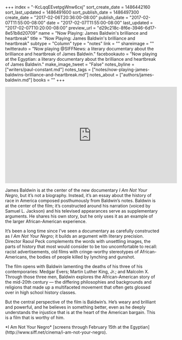 +++
index = "-KcLqqEEvetpgWnw6cxj"
sort_create_date = 1486442160
sort_last_updated = 1486491600
sort_publish_date = 1486497300
create_date = "2017-02-06T20:36:00-08:00"
publish_date = "2017-02-07T11:55:00-08:00"
date = "2017-02-07T11:55:00-08:00"
last_updated = "2017-02-07T10:20:00-08:00"
preview_url = "d29c218c-8f6e-3946-6d17-8e51b8d20709"
name = "Now Playing: James Baldwin's brilliance and heartbreak"
title = "Now Playing: James Baldwin's brilliance and heartbreak"
subtype = "Column"
type = "notes"
link = ""
shareimage = ""
twitterauto = "Now playing @SIFFNews: a literary documentary about the brilliance and heartbreak of James Baldwin."
facebookauto = "Now playing at the Egyptian: a literary documentary about the brilliance and heartbreak of James Baldwin."
make_image_tweet = "False"
notes_byline = ["writers/paul-constant.md"]
notes_tags = ["notes/now-playing-james-baldwins-brilliance-and-heartbreak.md"]
notes_about = ["authors/james-baldwin.md"]
books = ""
+++
<iframe width="560" height="315" src="https://www.youtube.com/embed/t_JEkBN5tWo?rel=0" frameborder="0" allowfullscreen></iframe>

James Baldwin is at the center of the new documentary *I Am Not Your Negro*, but it’s not a biography. Instead, it’s an essay about the history of race in America composed posthumously from Baldwin’s notes. Baldwin is at the center of the film; it’s constructed around his narration (voiced by Samuel L. Jackson) and his televised appearances serve as supplementary arguments. He shares his own story, but he only uses it as an example of the larger African-American experience.

It’s been a long time since I’ve seen a documentary as carefully constructed as *I Am Not Your Negro*; it builds an argument with literary precision. Director Raoul Peck complements the words with unsettling images, the parts of history that most would consider to be too uncomfortable to recall: racist advertisements, old films with cringe-worthy stereotypes of African-Americans, the bodies of people killed by lynching and gunshot.

The film opens with Baldwin lamenting the deaths of his three of his contemporaries: Medgar Evers; Martin Luther King, Jr.; and Malcolm X. Through those three men, Baldwin explores the African-American story of the mid-20th century — the differing philosophies and backgrounds and religions that made up a multifaceted movement that often gets glossed over in high school history classes.

But the central perspective of the film is Baldwin’s. He’s weary and brilliant and powerful, and he believes in something better, even as he deeply understands the injustice that is at the heart of the American bargain. This is a film that is worthy of him.

<p class="footer">*I Am Not Your Negro* [screens through February 15th at the Egyptian](http://www.siff.net/cinema/i-am-not-your-negro).</p>
